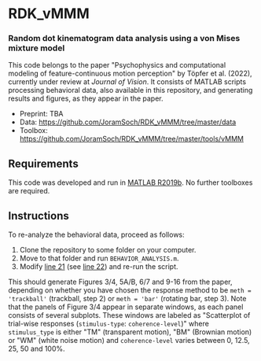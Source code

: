 # RDK_vMMM

### Random dot kinematogram data analysis using a von Mises mixture model

This code belongs to the paper "Psychophysics and computational modeling of feature-continuous motion perception" by Töpfer et al. (2022), currently under review at *Journal of Vision*. It consists of MATLAB scripts processing behavioral data, also available in this repository, and generating results and figures, as they appear in the paper.

- Preprint: TBA
- Data: https://github.com/JoramSoch/RDK_vMMM/tree/master/data
- Toolbox: https://github.com/JoramSoch/RDK_vMMM/tree/master/tools/vMMM


## Requirements

This code was developed and run in [MATLAB R2019b](https://de.mathworks.com/help/matlab/release-notes.html). No further toolboxes are required.


## Instructions

To re-analyze the behavioral data, proceed as follows:
1. Clone the repository to some folder on your computer.
2. Move to that folder and run `BEHAVIOR_ANALYSIS.m`.
3. Modify [line 21](https://github.com/JoramSoch/RDK_vMMM/blob/master/BEHAVIOR_ANALYSIS.m#L21) (see [line 22](https://github.com/JoramSoch/RDK_vMMM/blob/master/BEHAVIOR_ANALYSIS.m#L22)) and re-run the script.

This should generate Figures 3/4, 5A/B, 6/7 and 9-16 from the paper, depending on whether you have chosen the response method to be `meth = 'trackball'` (trackball, step 2) or `meth = 'bar'` (rotating bar, step 3). Note that the panels of Figure 3/4 appear in separate windows, as each panel consists of several subplots. These windows are labeled as "Scatterplot of trial-wise responses (`stimulus-type`: `coherence-level`)" where `stimulus_type` is either "TM" (transparent motion), "BM" (Brownian motion) or "WM" (white noise motion) and `coherence-level` varies between 0, 12.5, 25, 50 and 100%.
